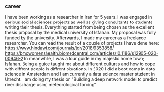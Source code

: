 ### career
I have been working as a researcher in Iran for 5 years.  I was engaged in serious social sciences projects as well as giving consultants to students writing their thesis. Everything started from being chosen as the excellent thesis proposal by the medical university of Isfahan. My proposal was fully funded by the university. Afterwards, I made my career as a freelance researcher. You can read the result of a couple of projects I have done here: https://www.hindawi.com/journals/jdr/2018/9353858/ 
https://bmcwomenshealth.biomedcentral.com/articles/10.1186/s12905-020-00946-2 
In meanwhile, I was a tour guide in my majestic home town; Isfahan. Being a guide taught me about different cultures and how to cope with diffrent people in diffrent situations. 
In 2020 I did a boot camp in data science in Amsterdam and I am currently a data science master student in Utrecht. I am doing my thesis on "Building a deep network model to predict river discharge using meteorological forcing"

<!--
**Maryam-Afshari/Maryam-Afshari** is a ✨ _special_ ✨ repository because its `README.md` (this file) appears on your GitHub profile.

Here are some ideas to get you started:

- 🔭 I’m currently working on ...
- 🌱 I’m currently learning ...
- 👯 I’m looking to collaborate on ...
- 🤔 I’m looking for help with ...
- 💬 Ask me about ...
- 📫 How to reach me: ...
- 😄 Pronouns: ...
- ⚡ Fun fact: ...
-->
